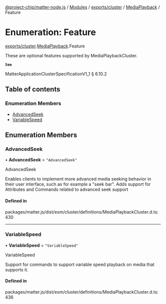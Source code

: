 [@project-chip/matter-node.js](../README.md) / [Modules](../modules.md) / [exports/cluster](../modules/exports_cluster.md) / [MediaPlayback](../modules/exports_cluster.MediaPlayback.md) / Feature

# Enumeration: Feature

[exports/cluster](../modules/exports_cluster.md).[MediaPlayback](../modules/exports_cluster.MediaPlayback.md).Feature

These are optional features supported by MediaPlaybackCluster.

**`See`**

MatterApplicationClusterSpecificationV1_1 § 6.10.2

## Table of contents

### Enumeration Members

- [AdvancedSeek](exports_cluster.MediaPlayback.Feature.md#advancedseek)
- [VariableSpeed](exports_cluster.MediaPlayback.Feature.md#variablespeed)

## Enumeration Members

### AdvancedSeek

• **AdvancedSeek** = ``"AdvancedSeek"``

AdvancedSeek

Enables clients to implement more advanced media seeking behavior in their user interface, such as for
example a "seek bar". Adds support for Attributes and Commands related to advanced seek support

#### Defined in

packages/matter.js/dist/esm/cluster/definitions/MediaPlaybackCluster.d.ts:430

___

### VariableSpeed

• **VariableSpeed** = ``"VariableSpeed"``

VariableSpeed

Support for commands to support variable speed playback on media that supports it.

#### Defined in

packages/matter.js/dist/esm/cluster/definitions/MediaPlaybackCluster.d.ts:436
